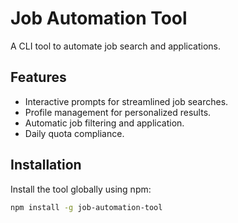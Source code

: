 # Job Automation Tool

A CLI tool to automate job search and applications.

## Features

- Interactive prompts for streamlined job searches.
- Profile management for personalized results.
- Automatic job filtering and application.
- Daily quota compliance.

## Installation

Install the tool globally using npm:

```bash
npm install -g job-automation-tool

